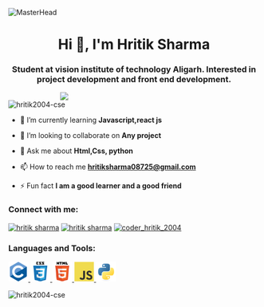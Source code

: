 ![MasterHead](https://encrypted-tbn0.gstatic.com/images?q=tbn:ANd9GcRX7xob9MhRm_6pAhrtoAMv2x9M-9EB7o1h-g&usqp=CAU)
<h1 align="center">Hi 👋, I'm Hritik Sharma</h1>
<h3 align="center">Student at vision institute of technology Aligarh. Interested in project development and front end development.</h3>
<img align="right" width="400" src="https://images.squarespace-cdn.com/content/v1/5769fc401b631bab1addb2ab/1541580611624-TE64QGKRJG8SWAIUS7NS/ke17ZwdGBToddI8pDm48kPoswlzjSVMM-SxOp7CV59BZw-zPPgdn4jUwVcJE1ZvWQUxwkmyExglNqGp0IvTJZamWLI2zvYWH8K3-s_4yszcp2ryTI0HqTOaaUohrI8PI6FXy8c9PWtBlqAVlUS5izpdcIXDZqDYvprRqZ29Pw0o/coding-freak.gif">
<p align="left"> <img src="https://komarev.com/ghpvc/?username=hritik2004-cse&label=Profile%20views&color=0e75b6&style=flat" alt="hritik2004-cse" /> </p>

- 🌱 I’m currently learning **Javascript,react js**

- 👯 I’m looking to collaborate on **Any project**

- 💬 Ask me about **Html,Css, python**

- 📫 How to reach me **hritiksharma08725@gmail.com**

- ⚡ Fun fact **I am a good learner and a good friend**

<h3 align="left">Connect with me:</h3>
<p align="left">
<a href="https://linkedin.com/in/hritik sharma" target="blank"><img align="center" src="https://raw.githubusercontent.com/rahuldkjain/github-profile-readme-generator/master/src/images/icons/Social/linked-in-alt.svg" alt="hritik sharma" height="30" width="40" /></a>
<a href="https://fb.com/hritik sharma" target="blank"><img align="center" src="https://raw.githubusercontent.com/rahuldkjain/github-profile-readme-generator/master/src/images/icons/Social/facebook.svg" alt="hritik sharma" height="30" width="40" /></a>
<a href="https://instagram.com/coder_hritik_2004" target="blank"><img align="center" src="https://raw.githubusercontent.com/rahuldkjain/github-profile-readme-generator/master/src/images/icons/Social/instagram.svg" alt="coder_hritik_2004" height="30" width="40" /></a>
</p>

<h3 align="left">Languages and Tools:</h3>
<p align="left"> <a href="https://www.cprogramming.com/" target="_blank" rel="noreferrer"> <img src="https://raw.githubusercontent.com/devicons/devicon/master/icons/c/c-original.svg" alt="c" width="40" height="40"/> </a> <a href="https://www.w3schools.com/css/" target="_blank" rel="noreferrer"> <img src="https://raw.githubusercontent.com/devicons/devicon/master/icons/css3/css3-original-wordmark.svg" alt="css3" width="40" height="40"/> </a> <a href="https://www.w3.org/html/" target="_blank" rel="noreferrer"> <img src="https://raw.githubusercontent.com/devicons/devicon/master/icons/html5/html5-original-wordmark.svg" alt="html5" width="40" height="40"/> </a> <a href="https://developer.mozilla.org/en-US/docs/Web/JavaScript" target="_blank" rel="noreferrer"> <img src="https://raw.githubusercontent.com/devicons/devicon/master/icons/javascript/javascript-original.svg" alt="javascript" width="40" height="40"/> </a> <a href="https://www.python.org" target="_blank" rel="noreferrer"> <img src="https://raw.githubusercontent.com/devicons/devicon/master/icons/python/python-original.svg" alt="python" width="40" height="40"/> </a> </p>

<p><img align="center" src="https://github-readme-stats.vercel.app/api/top-langs?username=hritik2004-cse&show_icons=true&locale=en&layout=compact" alt="hritik2004-cse" /></p>
